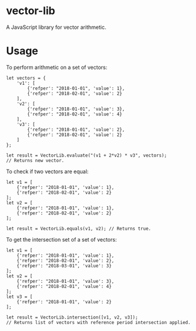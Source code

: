 # vector-lib

A JavaScript library for vector arithmetic.

# Usage

To perform arithmetic on a set of vectors:  
```
let vectors = {
    'v1': [
        {'refper': "2018-01-01", 'value': 1},
        {'refper': "2018-02-01", 'value': 2}
    ],
    'v2': [
        {'refper': "2018-01-01", 'value': 3},
        {'refper': "2018-02-01", 'value': 4}
    ],
    'v3': [
        {'refper': "2018-01-01", 'value': 2},
        {'refper': "2018-02-01", 'value': 2}
    ]
};

let result = VectorLib.evaluate("(v1 + 2*v2) * v3", vectors);
// Returns new vector.
```

To check if two vectors are equal:
```
let v1 = [
    {'refper': "2018-01-01", 'value': 1},
    {'refper': "2018-02-01", 'value': 2}
];
let v2 = [
    {'refper': "2018-01-01", 'value': 1},
    {'refper': "2018-02-01", 'value': 2}
];

let result = VectorLib.equals(v1, v2); // Returns true.
```

To get the intersection set of a set of vectors:
```
let v1 = [
    {'refper': "2018-01-01", 'value': 1},
    {'refper': "2018-02-01", 'value': 2},
    {'refper': "2018-03-01", 'value': 3}
];
let v2 = [
    {'refper': "2018-01-01", 'value': 3},
    {'refper': "2018-02-01", 'value': 4}
];
let v3 = [
    {'refper': "2018-01-01", 'value': 2}
];

let result = VectorLib.intersection([v1, v2, v3]);
// Returns list of vectors with reference period intersection applied.
```

